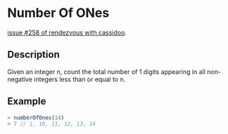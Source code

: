 # Number Of ONes

[issue #258 of rendezvous with cassidoo](https://buttondown.email/cassidoo/archive/science-is-not-a-boys-game-its-not-a-girls-game/).

## Description

Given an integer n, count the total number of 1 digits appearing in all non-negative integers less than or equal to n.

## Example

```ts
> numberOfOnes(14)
> 7 // 1, 10, 11, 12, 13, 14
```
